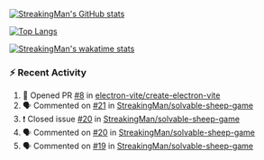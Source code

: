[![StreakingMan's GitHub stats](https://streakingman-github-readme-stats.vercel.app/api?username=StreakingMan&show_icons=true)](https://github.com/anuraghazra/github-readme-stats)

[![Top Langs](https://streakingman-github-readme-stats.vercel.app/api/top-langs/?username=StreakingMan&layout=compact&langs_count=8)](https://github.com/anuraghazra/github-readme-stats)

[![StreakingMan's wakatime stats](https://streakingman-github-readme-stats.vercel.app/api/wakatime?username=StreakingMan&layout=compact&langs_count=8)](https://github.com/anuraghazra/github-readme-stats)

### :zap: Recent Activity

<!--START_SECTION:activity-->
1. 💪 Opened PR [#8](https://github.com/electron-vite/create-electron-vite/pull/8) in [electron-vite/create-electron-vite](https://github.com/electron-vite/create-electron-vite)
2. 🗣 Commented on [#21](https://github.com/StreakingMan/solvable-sheep-game/issues/21) in [StreakingMan/solvable-sheep-game](https://github.com/StreakingMan/solvable-sheep-game)
3. ❗️ Closed issue [#20](https://github.com/StreakingMan/solvable-sheep-game/issues/20) in [StreakingMan/solvable-sheep-game](https://github.com/StreakingMan/solvable-sheep-game)
4. 🗣 Commented on [#20](https://github.com/StreakingMan/solvable-sheep-game/issues/20) in [StreakingMan/solvable-sheep-game](https://github.com/StreakingMan/solvable-sheep-game)
5. 🗣 Commented on [#19](https://github.com/StreakingMan/solvable-sheep-game/issues/19) in [StreakingMan/solvable-sheep-game](https://github.com/StreakingMan/solvable-sheep-game)
<!--END_SECTION:activity-->


<!---
StreakingMan/StreakingMan is a ✨ special ✨ repository because its `README.md` (this file) appears on your GitHub profile.
You can click the Preview link to take a look at your changes.
--->


